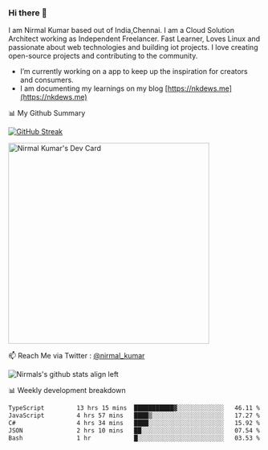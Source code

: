 ### Hi there 👋

 I am Nirmal Kumar based out of India,Chennai. I am a Cloud Solution Architect working as Independent Freelancer. Fast Learner, Loves Linux and passionate about web technologies and building iot projects. I love creating open-source projects and contributing to the community.

- I’m currently working on a app to keep up the inspiration for creators and consumers.
- I am documenting my learnings on my blog [https://nkdews.me](https://nkdews.me)


📊 My Github Summary

[![GitHub Streak](https://github-readme-streak-stats.herokuapp.com?user=nk-gears&theme=dark&hide_border=true&date_format=M%20j%5B%2C%20Y%5D)](https://git.io/streak-stats)

<a href="https://app.daily.dev/nirmal_kumar"><img src="https://api.daily.dev/devcards/a16cfcf02d384b16b41de71ce4d1d811.png?r=8ve" width="400" alt="Nirmal Kumar's Dev Card"/></a>

📫 Reach Me via  Twitter : [@nirmal_kumar](https://twitter.com/nirmal_kumar)

![Nirmals's github stats align left](https://github-readme-stats.vercel.app/api?username=nk-gears&show_icons=true)


📊 Weekly development breakdown

<!--START_SECTION:waka-->

```txt
TypeScript         13 hrs 15 mins  ███████████▓░░░░░░░░░░░░░   46.11 %
JavaScript         4 hrs 57 mins   ████▒░░░░░░░░░░░░░░░░░░░░   17.27 %
C#                 4 hrs 34 mins   ████░░░░░░░░░░░░░░░░░░░░░   15.92 %
JSON               2 hrs 10 mins   ██░░░░░░░░░░░░░░░░░░░░░░░   07.54 %
Bash               1 hr            █░░░░░░░░░░░░░░░░░░░░░░░░   03.53 %
```

<!--END_SECTION:waka-->


